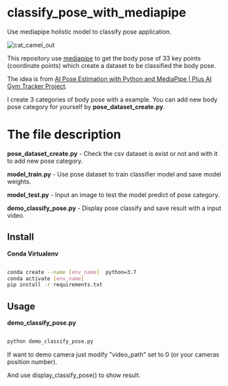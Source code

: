 # classify_pose_with_mediapipe
Use mediapipe holistic model to classify pose application.  

![cat_camel_out](https://user-images.githubusercontent.com/19554347/129997232-cf2d084e-b8d0-417b-9885-b2895689bee6.gif)   

This repository use [mediapipe](https://github.com/google/mediapipe) to get the body pose of 33 key points (coordinate points) which create a dataset to be classified the body pose.  

The idea is from [AI Pose Estimation with Python and MediaPipe | Plus AI Gym Tracker Project](https://youtu.be/06TE_U21FK4).   

I create 3 categories of body pose with a  example. You can add new body pose category for yourself by **pose_dataset_create.py**.   

# The file description

**pose_dataset_create.py** - Check the csv dataset is exist or not and with it to add new pose category.    

**model_train.py** - Use pose dataset to train classifier model and save model weights.

**model_test.py** - Input an image to test the model predict of pose category.   

**demo_classify_pose.py** - Display pose classify and save result with a input video.

## Install

**Conda Virtualenv**

```bash

conda create --name [env_name]  python=3.7
conda activate [env_name]
pip install -r requirements.txt

```

## Usage

**demo_classify_pose.py**

```bash

python demo_classify_pose.py

```

If want to demo camera just modify "video_path" set to 0 (or your cameras position number).   

And use display_classify_pose() to show result.  



